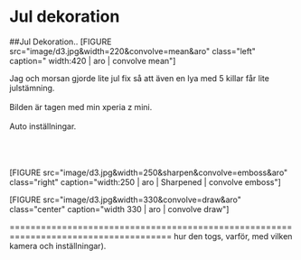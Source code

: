 Jul dekoration
===============================
##Jul Dekoration..
[FIGURE src="image/d3.jpg&width=220&convolve=mean&aro" class="left" caption=" width:420 | aro | convolve mean"]

Jag och morsan gjorde lite jul fix så att även en lya med 5 killar får lite julstämning.
<br><br>
Bilden är tagen med min xperia z mini.
<br><br>
Auto inställningar.
<br><br>
<br><br>

[FIGURE src="image/d3.jpg&width=250&sharpen&convolve=emboss&aro" class="right" caption="width:250 | aro | Sharpened | convolve emboss"]




[FIGURE src="image/d3.jpg&width=330&convolve=draw&aro" class="center" caption="width 330 | aro | convolve draw"]


=====================================================================================
hur den togs, varför, med vilken kamera och inställningar).
